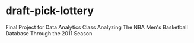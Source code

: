 # draft-pick-lottery
Final Project for Data Analytics Class Analyzing The NBA Men's Basketball Database Through the 2011 Season
